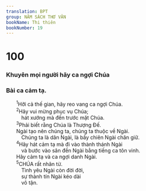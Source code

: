 ```yaml
---
translation: BPT
group: NĂM SÁCH THƠ VĂN
bookName: Thi thiên 
bookNumber: 19
---
```


<div class="title"><h1>100</h1><h3>Khuyên mọi người hãy ca ngợi Chúa</h3><h3>Bài ca cảm tạ.</h3></div>
<span class="verse thi_100_1">  <sup>1</sup>Hỡi cả thế gian, hãy reo vang ca ngợi Chúa.<br/></span>
<span class="verse thi_100_2">  <sup>2</sup>Hãy vui mừng phục vụ Chúa;<br/>   hát xướng mà đến trước mặt Chúa.<br/></span>
<span class="verse thi_100_3">  <sup>3</sup>Phải biết rằng Chúa là Thượng Đế.<br/>  Ngài tạo nên chúng ta, chúng ta thuộc về Ngài.<br/>   Chúng ta là dân Ngài, là bầy chiên Ngài chăn giữ.<br/></span>
<span class="verse thi_100_4">  <sup>4</sup>Hãy hát cảm tạ mà đi vào thành thánh Ngài<br/>   và bước vào sân đền Ngài bằng tiếng ca tôn vinh.<br/>  Hãy cảm tạ và ca ngợi danh Ngài.<br/></span>
<span class="verse thi_100_5">  <sup>5</sup>CHÚA rất nhân từ.<br/>   Tình yêu Ngài còn đời đời,<br/>   sự thành tín Ngài kéo dài<br/>   vô tận.<br/></span>
